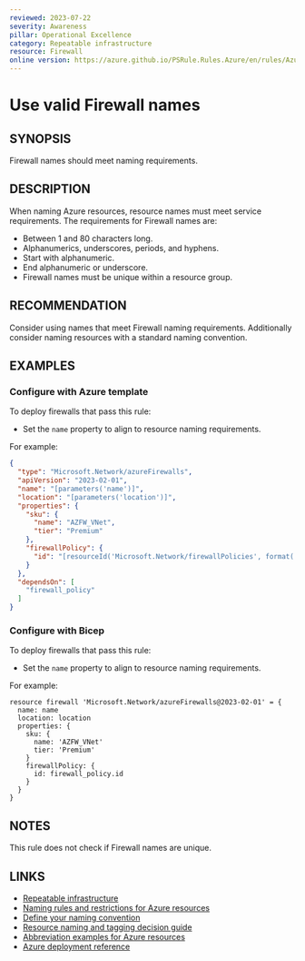 ```yaml
---
reviewed: 2023-07-22
severity: Awareness
pillar: Operational Excellence
category: Repeatable infrastructure
resource: Firewall
online version: https://azure.github.io/PSRule.Rules.Azure/en/rules/Azure.Firewall.Name/
---
```


# Use valid Firewall names

## SYNOPSIS

Firewall names should meet naming requirements.

## DESCRIPTION

When naming Azure resources, resource names must meet service requirements.
The requirements for Firewall names are:

- Between 1 and 80 characters long.
- Alphanumerics, underscores, periods, and hyphens.
- Start with alphanumeric.
- End alphanumeric or underscore.
- Firewall names must be unique within a resource group.

## RECOMMENDATION

Consider using names that meet Firewall naming requirements.
Additionally consider naming resources with a standard naming convention.

## EXAMPLES

### Configure with Azure template

To deploy firewalls that pass this rule:

- Set the `name` property to align to resource naming requirements.

For example:

```json
{
  "type": "Microsoft.Network/azureFirewalls",
  "apiVersion": "2023-02-01",
  "name": "[parameters('name')]",
  "location": "[parameters('location')]",
  "properties": {
    "sku": {
      "name": "AZFW_VNet",
      "tier": "Premium"
    },
    "firewallPolicy": {
      "id": "[resourceId('Microsoft.Network/firewallPolicies', format('{0}_policy', parameters('name')))]"
    }
  },
  "dependsOn": [
    "firewall_policy"
  ]
}
```

### Configure with Bicep

To deploy firewalls that pass this rule:

- Set the `name` property to align to resource naming requirements.

For example:

```bicep
resource firewall 'Microsoft.Network/azureFirewalls@2023-02-01' = {
  name: name
  location: location
  properties: {
    sku: {
      name: 'AZFW_VNet'
      tier: 'Premium'
    }
    firewallPolicy: {
      id: firewall_policy.id
    }
  }
}
```

## NOTES

This rule does not check if Firewall names are unique.

## LINKS

- [Repeatable infrastructure](https://learn.microsoft.com/azure/architecture/framework/devops/automation-infrastructure)
- [Naming rules and restrictions for Azure resources](https://learn.microsoft.com/azure/azure-resource-manager/management/resource-name-rules#microsoftnetwork)
- [Define your naming convention](https://learn.microsoft.com/azure/cloud-adoption-framework/ready/azure-best-practices/resource-naming)
- [Resource naming and tagging decision guide](https://learn.microsoft.com/azure/cloud-adoption-framework/ready/azure-best-practices/resource-naming-and-tagging-decision-guide)
- [Abbreviation examples for Azure resources](https://learn.microsoft.com/azure/cloud-adoption-framework/ready/azure-best-practices/resource-abbreviations)
- [Azure deployment reference](https://learn.microsoft.com/azure/templates/microsoft.network/azurefirewalls)
